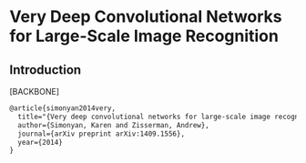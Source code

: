 # Very Deep Convolutional Networks for Large-Scale Image Recognition

## Introduction

[BACKBONE]

```latex
@article{simonyan2014very,
  title="{Very deep convolutional networks for large-scale image recognition}",
  author={Simonyan, Karen and Zisserman, Andrew},
  journal={arXiv preprint arXiv:1409.1556},
  year={2014}
}

```
